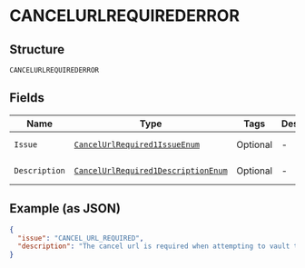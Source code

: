
# CANCELURLREQUIREDERROR

## Structure

`CANCELURLREQUIREDERROR`

## Fields

| Name | Type | Tags | Description | Getter | Setter |
|  --- | --- | --- | --- | --- | --- |
| `Issue` | [`CancelUrlRequired1IssueEnum`](../../doc/models/cancel-url-required-1-issue-enum.md) | Optional | - | CancelUrlRequired1IssueEnum getIssue() | setIssue(CancelUrlRequired1IssueEnum issue) |
| `Description` | [`CancelUrlRequired1DescriptionEnum`](../../doc/models/cancel-url-required-1-description-enum.md) | Optional | - | CancelUrlRequired1DescriptionEnum getDescription() | setDescription(CancelUrlRequired1DescriptionEnum description) |

## Example (as JSON)

```json
{
  "issue": "CANCEL_URL_REQUIRED",
  "description": "The cancel url is required when attempting to vault this source."
}
```

